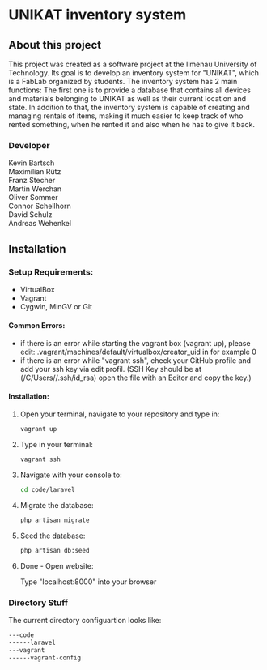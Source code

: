 # UNIKAT inventory system

## About this project

This project was created as a software project at the Ilmenau University of Technology. Its goal is to develop an inventory system for "UNIKAT", which is a FabLab organized by students. The inventory system has 2 main functions: The first one is to provide a database that contains all devices and materials belonging to UNIKAT as well as their current location and state. In addition to that, the inventory system is capable of creating and managing rentals of items, making it much easier to keep track of who rented something, when he rented it and also when he has to give it back.

### Developer

Kevin Bartsch </br>
Maximilian Rütz </br>
Franz Stecher </br>
Martin Werchan </br>
Oliver Sommer </br>
Connor Schellhorn </br>
David Schulz </br>
Andreas Wehenkel </br>

## Installation


### Setup Requirements:
- VirtualBox
- Vagrant
- Cygwin, MinGV or Git

#### Common Errors:
- if there is an error while starting the vagrant box (vagrant up), please edit:
  .vagrant/machines/default/virtualbox/creator_uid in for example 0
- if there is an error while "vagrant ssh", check your GitHub profile and add your ssh key via edit profil. (SSH Key should be at (/C/Users/<Username>/.ssh/id_rsa) open the file with an Editor and copy the key.)

#### Installation:

1. Open your terminal, navigate to your repository and type in:

    ```sh
    vagrant up
    ```

2. Type in your terminal:

    ```sh
    vagrant ssh
    ```

3. Navigate with your console to:

    ```sh
    cd code/laravel
    ```

4. Migrate the database:

    ```sh
    php artisan migrate
    ```

5. Seed the database:

    ```sh
    php artisan db:seed
    ```

6. Done - Open website:

    Type "localhost:8000" into your browser


### Directory Stuff

The current directory configuartion looks like:

```sh
---code
------laravel
---vagrant
------vagrant-config
```

